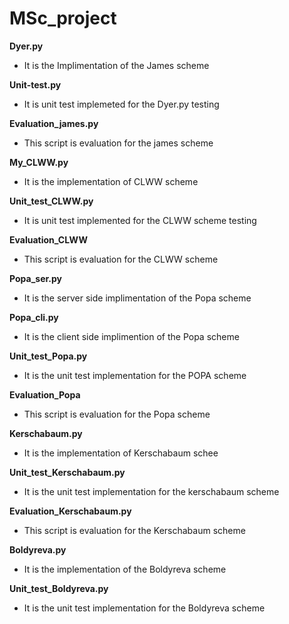 # MSc_project

**Dyer.py**
- It is the Implimentation of the James scheme

**Unit-test.py**
- It is unit test implemeted for the Dyer.py testing

**Evaluation_james.py**
- This script is evaluation for the james scheme

**My_CLWW.py**
- It is the implementation of CLWW scheme

**Unit_test_CLWW.py**
- It is unit test implemented for the CLWW scheme testing

**Evaluation_CLWW**
- This script is evaluation for the CLWW scheme

**Popa_ser.py**
- It is the server side implimentation of the Popa scheme

**Popa_cli.py**
- It is the client side implimention of the Popa scheme 

**Unit_test_Popa.py**
- It is the unit test implementation for the POPA scheme

**Evaluation_Popa**
- This script is evaluation for the Popa scheme

**Kerschabaum.py**
- It is the implementation of Kerschabaum schee

**Unit_test_Kerschabaum.py**
- It is the unit test implementation for the kerschabaum scheme

**Evaluation_Kerschabaum.py**
- This script is evaluation for the Kerschabaum scheme

**Boldyreva.py**
- It is the implementation of the Boldyreva scheme 

**Unit_test_Boldyreva.py**
- It is the unit test implementation for the Boldyreva scheme

